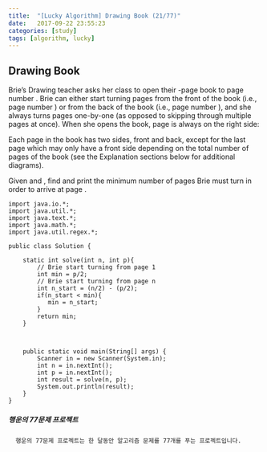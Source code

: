 ```yaml
---
title:  "[Lucky Algorithm] Drawing Book (21/77)"
date:   2017-09-22 23:55:23
categories: [study]
tags: [algorithm, lucky]
---
```

## Drawing Book
Brie’s Drawing teacher asks her class to open their -page book to page number . Brie can either start turning pages from the front of the book (i.e., page number ) or from the back of the book (i.e., page number ), and she always turns pages one-by-one (as opposed to skipping through multiple pages at once). When she opens the book, page  is always on the right side:

Each page in the book has two sides, front and back, except for the last page which may only have a front side depending on the total number of pages of the book (see the Explanation sections below for additional diagrams).

Given  and , find and print the minimum number of pages Brie must turn in order to arrive at page .

```
import java.io.*;
import java.util.*;
import java.text.*;
import java.math.*;
import java.util.regex.*;

public class Solution {

    static int solve(int n, int p){
        // Brie start turning from page 1
        int min = p/2;
        // Brie start turning from page n
        int n_start = (n/2) - (p/2);
        if(n_start < min){
           min = n_start;
        }
        return min;
    }



    public static void main(String[] args) {
        Scanner in = new Scanner(System.in);
        int n = in.nextInt();
        int p = in.nextInt();
        int result = solve(n, p);
        System.out.println(result);
    }
}

```

##### 행운의 77문제 프로젝트
```
  행운의 77문제 프로젝트는 한 달동안 알고리즘 문제를 77개를 푸는 프로젝트입니다.
```
